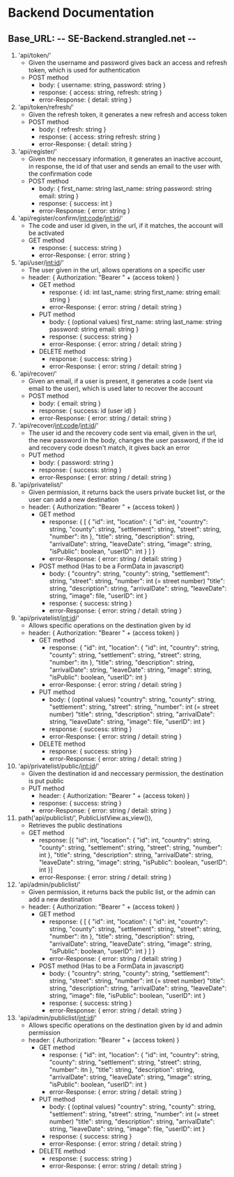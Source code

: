 # Backend Documentation

## Base_URL:   -- SE-Backend.strangled.net --



1. 'api/token/'
    - Given the username and password gives back an access and refresh token, which is used for authentication
    - POST method
        - body: {
            username: string,
            password: string
        }
        - response: {
            access: string,
            refresh: string
        }
        - error-Response: {
            detail: string
        }
2. 'api/token/refresh/'
    - Given the refresh token, it generates a new refresh and access token
    - POST method
        - body: {
            refresh: string
        }
        - response: {
            access: string
            refresh: string
        }
        - error-Response: {
            detail: string
        }
3. 'api/register/'
    - Given the neccessary information, it generates an inactive account, in response, the id of that user and sends an email to the user with the confirmation code
    - POST method
        - body: {
            first_name: string
            last_name: string
            password: string
            email: string
        }
        - response: {
            success: int
        }
        - error-Response: {
            error: string
        }
4. 'api/register/confirm/<int:code>/<int:id>/'
    - The code and user id given, in the url, if it matches, the account will be activated
    - GET method
        - response: {
            success: string
        }
        - error-Response: {
            error: string
        }
5. 'api/user/<int:id>/'
    - The user given in the url, allows operations on a specific user
    - header: {
        Authorization: "Bearer "  + (access token)
    }
        - GET method
            - response: {
                id: int
                last_name: string
                first_name: string
                email: string
            }
            - error-Response: {
                error: string / detail: string
            }
        - PUT method
            - body: { (optional values)
                first_name: string
                last_name: string
                password: string
                email: string
            }
            - response: {
                success: string
            }
            - error-Response: {
                error: string / detail: string
            }
        - DELETE method
            - response: {
                success: string
            }
            - error-Response: {
                error: string / detail: string
            }
6. 'api/recover/'
    - Given an email, if a user is present, it generates a code (sent via email to the user), which is used later to recover the account
    - POST method
        - body: {
            email: string
        }
        - response: {
            success: id (user id)
        }
        - error-Response: {
            error: string / detail: string
        }
7. 'api/recover/<int:code>/<int:id>/'
    - The user id and the recovery code sent via email, given in the url, the new password in the body, changes the user password, if the id and recovery code doesn't match, it gives back an error
    - PUT method
        - body: {
            password: string
        }
        - response: {
            success: string
        }
        - error-Response: {
            error: string / detail: string
        }
8. 'api/privatelist/'
    - Given permission, it returns back the users private bucket list, or the user can add a new destination
    - header: {
        Authorization: "Bearer "  + (access token)
    }
        - GET method
            - response: {
                [
                    {
                        "id": int,
                        "location": {
                            "id": int,
                            "country": string,
                            "county": string,
                            "settlement": string,
                            "street": string,
                            "number": itn
                        },
                        "title": string,
                        "description": string,
                        "arrivalDate": string,
                        "leaveDate": string,
                        "image": string,
                        "isPublic": boolean,
                        "userID": int
                    }
                ]
            }
            - error-Response: {
                error: string / detail: string
            }
        - POST method (Has to be a FormData in javascript)
            - body: {
                "country": string,
                "county": string,
                "settlement": string,
                "street": string,
                "number": int (= street number)
                "title": string,
                "description": string,
                "arrivalDate": string,
                "leaveDate": string,
                "image": file,
                "userID": int
            }
            - response: {
                success: string
            }
            - error-Response: {
                error: string / detail: string
            }
9. 'api/privatelist/<int:id>/'
    - Allows specific operations on the destination given by id
    - header: {
        Authorization: "Bearer "  + (access token)
    }
        - GET method
            - response: {
                "id": int,
                "location": {
                    "id": int,
                    "country": string,
                    "county": string,
                    "settlement": string,
                    "street": string,
                    "number": itn
                },
                "title": string,
                "description": string,
                "arrivalDate": string,
                "leaveDate": string,
                "image": string,
                "isPublic": boolean,
                "userID": int
            }
            - error-Response: {
                error: string / detail: string
            }
        - PUT method
            - body: { (optinal values)
                "country": string,
                "county": string,
                "settlement": string,
                "street": string,
                "number": int (= street number)
                "title": string,
                "description": string,
                "arrivalDate": string,
                "leaveDate": string,
                "image": file,
                "userID": int
            }
            - response: {
                success: string
            }
            - error-Response: {
                error: string / detail: string
            }
        - DELETE method
            - response: {
                success: string
            }
            - error-Response: {
                error: string / detail: string
            }
10. 'api/privatelist/public/<int:id>/'
    - Given the destination id and neccessary permission, the destination is put public
    - PUT method
        - header: {
            Authorization: "Bearer "  + (access token)
        }
        - response: {
            success: string
        }
        - error-Response: {
            error: string / detail: string
        }
11. path('api/publiclist/', PublicListView.as_view()),
    - Retrieves the public destinations
    - GET method
        - response: [{
            "id": int,
            "location": {
                "id": int,
                "country": string,
                "county": string,
                "settlement": string,
                "street": string,
                "number": int
            },
            "title": string,
            "description": string,
            "arrivalDate": string,
            "leaveDate": string,
            "image": string,
            "isPublic": boolean,
            "userID": int
        }]
        - error-Response: {
            error: string / detail: string
        }
12. 'api/admin/publiclist/'
    - Given permission, it returns back the public list, or the admin can add a new destination
    - header: {
        Authorization: "Bearer "  + (access token)
    }
        - GET method
            - response: {
                [
                    {
                        "id": int,
                        "location": {
                            "id": int,
                            "country": string,
                            "county": string,
                            "settlement": string,
                            "street": string,
                            "number": itn
                        },
                        "title": string,
                        "description": string,
                        "arrivalDate": string,
                        "leaveDate": string,
                        "image": string,
                        "isPublic": boolean,
                        "userID": int
                    }
                ]
            }
            - error-Response: {
                error: string / detail: string
            }
        - POST method (Has to be a FormData in javascript)
            - body: {
                "country": string,
                "county": string,
                "settlement": string,
                "street": string,
                "number": int (= street number)
                "title": string,
                "description": string,
                "arrivalDate": string,
                "leaveDate": string,
                "image": file,
                "isPublic": boolean,
                "userID": int
            }
            - response: {
                success: string
            }
            - error-Response: {
                error: string / detail: string
            }
13. 'api/admin/publiclist/<int:id>/'
    - Allows specific operations on the destination given by id and admin permission
    - header: {
        Authorization: "Bearer "  + (access token)
    }
        - GET method
            - response: {
                "id": int,
                "location": {
                    "id": int,
                    "country": string,
                    "county": string,
                    "settlement": string,
                    "street": string,
                    "number": itn
                },
                "title": string,
                "description": string,
                "arrivalDate": string,
                "leaveDate": string,
                "image": string,
                "isPublic": boolean,
                "userID": int
            }
            - error-Response: {
                error: string / detail: string
            }
        - PUT method
            - body: { (optinal values)
                "country": string,
                "county": string,
                "settlement": string,
                "street": string,
                "number": int (= street number)
                "title": string,
                "description": string,
                "arrivalDate": string,
                "leaveDate": string,
                "image": file,
                "userID": int
            }
            - response: {
                success: string
            }
            - error-Response: {
                error: string / detail: string
            }
        - DELETE method
            - response: {
                success: string
            }
            - error-Response: {
                error: string / detail: string
            }
